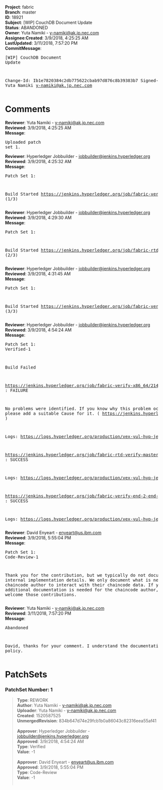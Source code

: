 <strong>Project</strong>: fabric</br><strong>Branch</strong>: master<br><strong>ID</strong>: 18921<br><strong>Subject</strong>: [WIP] CouchDB Document Update<br><strong>Status</strong>: ABANDONED<br><strong>Owner</strong>: Yuta Namiki - y-namiki@ak.jp.nec.com<br><strong>Assignee</strong>:<strong>Created</strong>: 3/9/2018, 4:25:25 AM<br><strong>LastUpdated</strong>: 3/11/2018, 7:57:20 PM<br><strong>CommitMessage</strong>:<br><pre>[WIP] CouchDB Document Update

Change-Id: Ib1e7820384c2db775622cbab97d876c8b39383b7
Signed-off-by: Yuta Namiki <y-namiki@ak.jp.nec.com>
</pre><h1>Comments</h1><strong>Reviewer</strong>: Yuta Namiki - y-namiki@ak.jp.nec.com<br><strong>Reviewed</strong>: 3/9/2018, 4:25:25 AM<br><strong>Message</strong>: <pre>Uploaded patch set 1.</pre><strong>Reviewer</strong>: Hyperledger Jobbuilder - jobbuilder@jenkins.hyperledger.org<br><strong>Reviewed</strong>: 3/9/2018, 4:25:32 AM<br><strong>Message</strong>: <pre>Patch Set 1:

Build Started https://jenkins.hyperledger.org/job/fabric-verify-x86_64/21406/ (1/3)</pre><strong>Reviewer</strong>: Hyperledger Jobbuilder - jobbuilder@jenkins.hyperledger.org<br><strong>Reviewed</strong>: 3/9/2018, 4:29:30 AM<br><strong>Message</strong>: <pre>Patch Set 1:

Build Started https://jenkins.hyperledger.org/job/fabric-rtd-verify-master/325/ (2/3)</pre><strong>Reviewer</strong>: Hyperledger Jobbuilder - jobbuilder@jenkins.hyperledger.org<br><strong>Reviewed</strong>: 3/9/2018, 4:31:45 AM<br><strong>Message</strong>: <pre>Patch Set 1:

Build Started https://jenkins.hyperledger.org/job/fabric-verify-end-2-end-x86_64/13107/ (3/3)</pre><strong>Reviewer</strong>: Hyperledger Jobbuilder - jobbuilder@jenkins.hyperledger.org<br><strong>Reviewed</strong>: 3/9/2018, 4:54:24 AM<br><strong>Message</strong>: <pre>Patch Set 1: Verified-1

Build Failed 

https://jenkins.hyperledger.org/job/fabric-verify-x86_64/21406/ : FAILURE

No problems were identified. If you know why this problem occurred, please add a suitable Cause for it. ( https://jenkins.hyperledger.org/job/fabric-verify-x86_64/21406/ )

Logs: https://logs.hyperledger.org/production/vex-yul-hyp-jenkins-3/fabric-verify-x86_64/21406

https://jenkins.hyperledger.org/job/fabric-rtd-verify-master/325/ : SUCCESS

Logs: https://logs.hyperledger.org/production/vex-yul-hyp-jenkins-3/fabric-rtd-verify-master/325

https://jenkins.hyperledger.org/job/fabric-verify-end-2-end-x86_64/13107/ : SUCCESS

Logs: https://logs.hyperledger.org/production/vex-yul-hyp-jenkins-3/fabric-verify-end-2-end-x86_64/13107</pre><strong>Reviewer</strong>: David Enyeart - enyeart@us.ibm.com<br><strong>Reviewed</strong>: 3/9/2018, 5:55:04 PM<br><strong>Message</strong>: <pre>Patch Set 1: Code-Review-1

Thank you for the contribution, but we typically do not document internal implementation details.  We only document what is needed for the chaincode author to interact with their chaincode data.  If you think additional documentation is needed for the chaincode author, we would welcome those contributions.</pre><strong>Reviewer</strong>: Yuta Namiki - y-namiki@ak.jp.nec.com<br><strong>Reviewed</strong>: 3/11/2018, 7:57:20 PM<br><strong>Message</strong>: <pre>Abandoned

David, thanks for your comment. I understand the documentation policy.</pre><h1>PatchSets</h1><h3>PatchSet Number: 1</h3><blockquote><strong>Type</strong>: REWORK<br><strong>Author</strong>: Yuta Namiki - y-namiki@ak.jp.nec.com<br><strong>Uploader</strong>: Yuta Namiki - y-namiki@ak.jp.nec.com<br><strong>Created</strong>: 1520587525<br><strong>UnmergedRevision</strong>: 834b647d74e29fcb1b0a86043c82316eea55af41<br><br><strong>Approver</strong>: Hyperledger Jobbuilder - jobbuilder@jenkins.hyperledger.org<br><strong>Approved</strong>: 3/9/2018, 4:54:24 AM<br><strong>Type</strong>: Verified<br><strong>Value</strong>: -1<br><br><strong>Approver</strong>: David Enyeart - enyeart@us.ibm.com<br><strong>Approved</strong>: 3/9/2018, 5:55:04 PM<br><strong>Type</strong>: Code-Review<br><strong>Value</strong>: -1<br><br></blockquote>